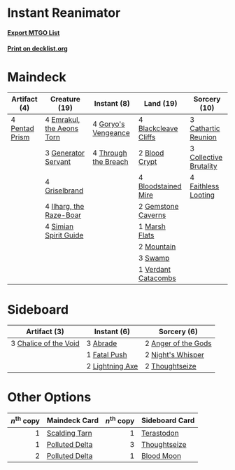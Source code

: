 # Instant Reanimator

#### [Export MTGO List](../collection/Instant%20Reanimator/Instant%20Reanimator.txt)
#### [Print on decklist.org](http://decklist.org/?deckmain=4%09Blackcleave%20Cliffs%0A2%09Blood%20Crypt%0A4%09Bloodstained%20Mire%0A3%09Cathartic%20Reunion%0A3%09Collective%20Brutality%0A4%09Emrakul,%20the%20Aeons%20Torn%0A4%09Faithless%20Looting%0A2%09Gemstone%20Caverns%0A3%09Generator%20Servant%0A4%09Goryo's%20Vengeance%0A4%09Griselbrand%0A4%09Ilharg,%20the%20Raze-Boar%0A1%09Marsh%20Flats%0A2%09Mountain%0A4%09Pentad%20Prism%0A4%09Simian%20Spirit%20Guide%0A3%09Swamp%0A4%09Through%20the%20Breach%0A1%09Verdant%20Catacombs&deckside=3%09Abrade%0A2%09Anger%20of%20the%20Gods%0A3%09Chalice%20of%20the%20Void%0A1%09Fatal%20Push%0A2%09Lightning%20Axe%0A2%09Night's%20Whisper%0A2%09Thoughtseize)
# Maindeck

|                                      Artifact (4)                                      |                                           Creature (19)                                            |                                         Instant (8)                                          |                                           Land (19)                                           |                                          Sorcery (10)                                           |
|----------------------------------------------------------------------------------------|----------------------------------------------------------------------------------------------------|----------------------------------------------------------------------------------------------|-----------------------------------------------------------------------------------------------|-------------------------------------------------------------------------------------------------|
|4 [Pentad Prism](http://gatherer.wizards.com/Pages/Card/Details.aspx?multiverseid=72860)|4 [Emrakul, the Aeons Torn](http://gatherer.wizards.com/Pages/Card/Details.aspx?multiverseid=397905)|4 [Goryo's Vengeance](http://gatherer.wizards.com/Pages/Card/Details.aspx?multiverseid=74475) |4 [Blackcleave Cliffs](http://gatherer.wizards.com/Pages/Card/Details.aspx?multiverseid=209401)|3 [Cathartic Reunion](http://gatherer.wizards.com/Pages/Card/Details.aspx?multiverseid=417682)   |
|                                                                                        |3 [Generator Servant](http://gatherer.wizards.com/Pages/Card/Details.aspx?multiverseid=383254)      |4 [Through the Breach](http://gatherer.wizards.com/Pages/Card/Details.aspx?multiverseid=80250)|2 [Blood Crypt](http://gatherer.wizards.com/Pages/Card/Details.aspx?multiverseid=97102)        |3 [Collective Brutality](http://gatherer.wizards.com/Pages/Card/Details.aspx?multiverseid=414380)|
|                                                                                        |4 [Griselbrand](http://gatherer.wizards.com/Pages/Card/Details.aspx?multiverseid=239995)            |                                                                                              |4 [Bloodstained Mire](http://gatherer.wizards.com/Pages/Card/Details.aspx?multiverseid=405094) |4 [Faithless Looting](http://gatherer.wizards.com/Pages/Card/Details.aspx?multiverseid=389512)   |
|                                                                                        |4 [Ilharg, the Raze-Boar](http://gatherer.wizards.com/Pages/Card/Details.aspx?multiverseid=461060)  |                                                                                              |2 [Gemstone Caverns](http://gatherer.wizards.com/Pages/Card/Details.aspx?multiverseid=122094)  |                                                                                                 |
|                                                                                        |4 [Simian Spirit Guide](http://gatherer.wizards.com/Pages/Card/Details.aspx?multiverseid=442137)    |                                                                                              |1 [Marsh Flats](http://gatherer.wizards.com/Pages/Card/Details.aspx?multiverseid=405101)       |                                                                                                 |
|                                                                                        |                                                                                                    |                                                                                              |2 [Mountain](http://gatherer.wizards.com/Pages/Card/Details.aspx?multiverseid=439859)          |                                                                                                 |
|                                                                                        |                                                                                                    |                                                                                              |3 [Swamp](http://gatherer.wizards.com/Pages/Card/Details.aspx?multiverseid=439858)             |                                                                                                 |
|                                                                                        |                                                                                                    |                                                                                              |1 [Verdant Catacombs](http://gatherer.wizards.com/Pages/Card/Details.aspx?multiverseid=405113) |                                                                                                 |


# Sideboard

|                                          Artifact (3)                                          |                                       Instant (6)                                        |                                         Sorcery (6)                                          |
|------------------------------------------------------------------------------------------------|------------------------------------------------------------------------------------------|----------------------------------------------------------------------------------------------|
|3 [Chalice of the Void](http://gatherer.wizards.com/Pages/Card/Details.aspx?multiverseid=442211)|3 [Abrade](http://gatherer.wizards.com/Pages/Card/Details.aspx?multiverseid=430772)       |2 [Anger of the Gods](http://gatherer.wizards.com/Pages/Card/Details.aspx?multiverseid=438682)|
|                                                                                                |1 [Fatal Push](http://gatherer.wizards.com/Pages/Card/Details.aspx?multiverseid=423724)   |2 [Night's Whisper](http://gatherer.wizards.com/Pages/Card/Details.aspx?multiverseid=51178)   |
|                                                                                                |2 [Lightning Axe](http://gatherer.wizards.com/Pages/Card/Details.aspx?multiverseid=409925)|2 [Thoughtseize](http://gatherer.wizards.com/Pages/Card/Details.aspx?multiverseid=438676)     |


# Other Options

|*n*<sup>th</sup> copy|                                      Maindeck Card                                      |*n*<sup>th</sup> copy|                                    Sideboard Card                                     |
|--------------------:|-----------------------------------------------------------------------------------------|--------------------:|---------------------------------------------------------------------------------------|
|                    1|[Scalding Tarn](http://gatherer.wizards.com/Pages/Card/Details.aspx?multiverseid=405107) |                    1|[Terastodon](http://gatherer.wizards.com/Pages/Card/Details.aspx?multiverseid=389715)  |
|                    1|[Polluted Delta](http://gatherer.wizards.com/Pages/Card/Details.aspx?multiverseid=405104)|                    3|[Thoughtseize](http://gatherer.wizards.com/Pages/Card/Details.aspx?multiverseid=438676)|
|                    2|[Polluted Delta](http://gatherer.wizards.com/Pages/Card/Details.aspx?multiverseid=405104)|                    1|[Blood Moon](http://gatherer.wizards.com/Pages/Card/Details.aspx?multiverseid=45386)   |

